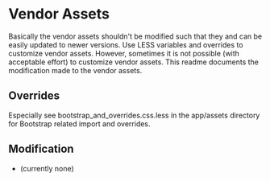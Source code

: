 # Vendor Assets

Basically the vendor assets shouldn't be modified such that they and can be easily updated to newer versions.
Use LESS variables and overrides to customize vendor assets.
However, sometimes it is not possible (with acceptable effort) to customize vendor assets.
This readme documents the modification made to the vendor assets.


## Overrides

Especially see bootstrap_and_overrides.css.less in the app/assets directory for Bootstrap related import and overrides.


## Modification

* (currently none)